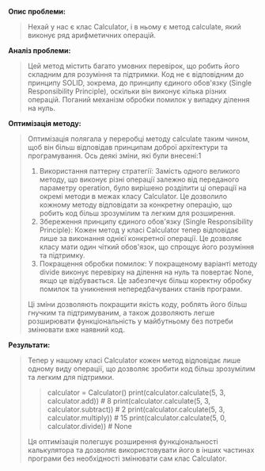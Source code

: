**Опис проблеми:**
>Нехай у нас є клас Calculator, і в ньому є метод calculate, який виконує ряд арифметичних операцій.

**Аналіз проблеми:**
>Цей метод містить багато умовних перевірок, що робить його складним для розуміння та підтримки.
Код не є відповідним до принципу SOLID, зокрема, до принципу єдиного обов'язку (Single Responsibility Principle), оскільки він виконує кілька різних операцій.
Поганий механізм обробки помилок у випадку ділення на нуль.

**Оптимізація методу:**
>Оптимізація полягала у переробці методу calculate таким чином, щоб він більш відповідав принципам доброї архітектури та програмування. Ось деякі зміни, які були внесені:1
> 1. Використання паттерну стратегії: Замість одного великого методу, що виконує різні операції залежно від переданого параметру operation, було вирішено розділити ці операції на окремі методи в межах класу Calculator. Це дозволило кожному методу відповідати за конкретну операцію, що робить код більш зрозумілим та легким для розширення.
> 2. Збереження принципу єдиного обов'язку (Single Responsibility Principle): Кожен метод у класі Calculator тепер відповідає лише за виконання однієї конкретної операції. Це дозволяє класу мати один чіткий обов'язок, що спрощує його розуміння та підтримку.
> 3. Покращення обробки помилок: У покращеному варіанті методу divide виконує перевірку на ділення на нуль та повертає None, якщо це відбувається. Це забезпечує більш коректну обробку помилок та уникнення непередбачуваних станів програми.
> 
>Ці зміни дозволяють покращити якість коду, роблять його більш гнучким та підтримуваним, а також дозволяють легше розширювати функціональність у майбутньому без потреби змінювати вже наявний код.

**Результати:**

>Тепер у нашому класі Calculator кожен метод відповідає лише одному виду операції, що дозволяє зробити код більш зрозумілим та легким для підтримки.
>> calculator = Calculator()
print(calculator.calculate(5, 3, calculator.add))  # 8
print(calculator.calculate(5, 3, calculator.subtract))  # 2
print(calculator.calculate(5, 3, calculator.multiply))  # 15
print(calculator.calculate(5, 0, calculator.divide))  # None
>
>Ця оптимізація полегшує розширення функціональності калькулятора та дозволяє використовувати його в інших частинах програми без необхідності змінювати сам клас Calculator.